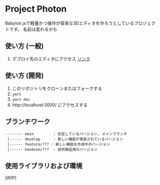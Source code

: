 # Project Photon

Babylon.jsで軽量かつ操作が容易な3Dエディタを作ろうとしているプロジェクトです。
名前は変わるかも


## 使い方 (一般)
1. デプロイ先のエディタにアクセス [リンク](https://photon-seven.vercel.app/editor/EditorPage)


## 使い方 (開発)
1. このリポジトリをクローンまたはフォークする
2. `yarn`
3. `yarn dev`
5. http://localhost:3000/ にアクセスする


## ブランチワーク

```
-------- main         : 安定しているバージョン, メインブランチ
 |------ develop      : 新しい機能が実装されているバージョン
 |------ feature/??? : 新しい機能を作成中のバージョン
 |------ handson/???  : 技術検証用のバージョン
```

## 使用ライブラリおよび環境
[WIP]
